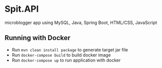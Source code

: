 # Spit.API

microblogger app using MySQL, Java, Spring Boot, HTML/CSS, JavaScript

## Running with Docker

* Run `mvn clean install package` to generate target jar file
* Run `docker-compose build` to build docker image
* Run `docker-compose up` to run application with docker
